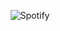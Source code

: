 <div align="center">

  ![Spotify](https://spotify-recently-played-readme.vercel.app/api?user=ah1nu72wieyxibozxyrrvvpai&count=10)

</div>
